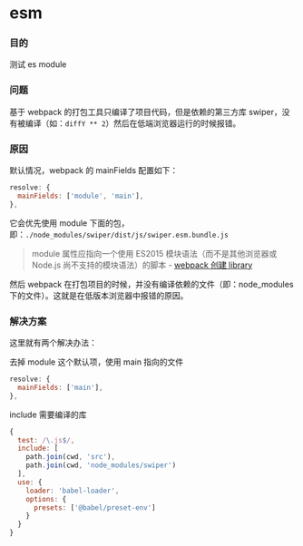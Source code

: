 # esm

### 目的
测试 es module

### 问题
基于 webpack 的打包工具只编译了项目代码，但是依赖的第三方库 swiper，没有被编译（如：`diffY ** 2`）然后在低端浏览器运行的时候报错。

### 原因
默认情况，webpack 的 mainFields 配置如下：

```javascript
resolve: {
  mainFields: ['module', 'main'],
},
```
它会优先使用 module 下面的包，即：`./node_modules/swiper/dist/js/swiper.esm.bundle.js`
> module 属性应指向一个使用 ES2015 模块语法（而不是其他浏览器或 Node.js 尚不支持的模块语法）的脚本 - [webpack 创建 library](https://webpack.docschina.org/guides/author-libraries/#%E6%9C%80%E7%BB%88%E6%AD%A5%E9%AA%A4)

然后 webpack 在打包项目的时候，并没有编译依赖的文件（即：node_modules 下的文件）。这就是在低版本浏览器中报错的原因。

### 解决方案
这里就有两个解决办法：

去掉 module 这个默认项，使用 main 指向的文件
```javascript
resolve: {
  mainFields: ['main'], 
},
```

include 需要编译的库
```javascript
{
  test: /\.js$/,
  include: [
    path.join(cwd, 'src'),
    path.join(cwd, 'node_modules/swiper')
  ],
  use: {
    loader: 'babel-loader',
    options: {
      presets: ['@babel/preset-env']
    }
  }
}
```


